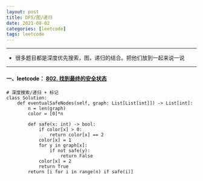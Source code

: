 ```yaml
---
layout: post
title: DFS/图/递归
date: 2021-08-02
categories: [leetcode]
tags: leetcode
---
```


---
- 很多题目都是深度优先搜索，图，递归的结合。把他们放到一起来说一说
---

#### 一、leetcode： [802. 找到最终的安全状态](https://leetcode-cn.com/problems/find-eventual-safe-states/)
```
# 深度搜索/递归 + 标记
class Solution:
    def eventualSafeNodes(self, graph: List[List[int]]) -> List[int]:
        n = len(graph)
        color = [0]*n

        def safe(x: int) -> bool:
            if color[x] > 0:
                return color[x] == 2
            color[x] = 1
            for y in graph[x]:
                if not safe(y):
                    return False
            color[x] = 2
            return True
        return [i for i in range(n) if safe(i)]
```

